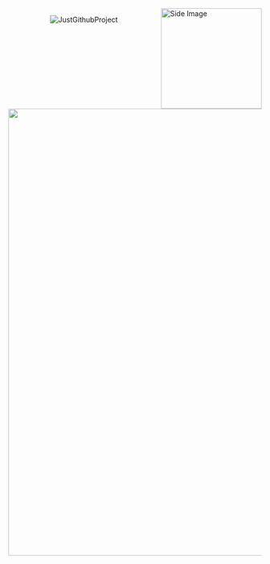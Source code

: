 <img src="https://github.com/sciencepal/sciencepal/blob/master/assets/life_balance.gif" alt="Side Image" align="right" width="200" height="auto" />


<p align="center">
  <img align="center" src="https://github-readme-streak-stats.herokuapp.com/?user=JustGithubProject&" alt="JustGithubProject" /> 
</p>

<picture><img src="https://github-readme-activity-graph.vercel.app/graph?username=JustGithubProject&theme=redical&hide_border=true" style="width: 890px;"/></picture>





